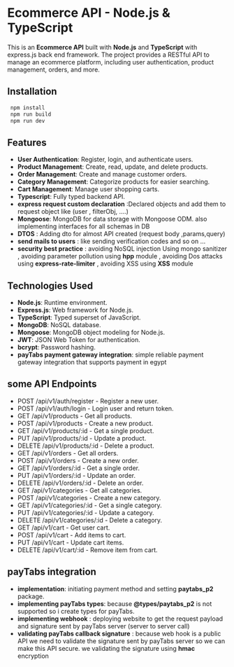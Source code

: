 # Ecommerce API - Node.js & TypeScript

This is an **Ecommerce API** built with **Node.js** and **TypeScript** with express.js back end framework. The project provides a RESTful API to manage an ecommerce platform, including user authentication, product management, orders, and more.

## Installation

```bash
 npm install
 npm run build
 npm run dev
```

## Features

- **User Authentication**: Register, login, and authenticate users.
- **Product Management**: Create, read, update, and delete products.
- **Order Management**: Create and manage customer orders.
- **Category Management**: Categorize products for easier searching.
- **Cart Management**: Manage user shopping carts.
- **Typescript**: Fully typed backend API.
- **express request custom declaration** :Declared objects and add them to request object like (user , filterObj, ....)
- **Mongoose**: MongoDB for data storage with Mongoose ODM. also implementing interfaces for all schemas in DB
- **DTOS** : Adding dto for almost API created (request body ,params,query)
- **send mails to users** : like sending verification codes and so on ...
- **security best practice** : avoiding NoSQL injection Using mongo sanitizer , avoiding parameter pollution using **hpp** module , avoiding Dos attacks using **express-rate-limiter** , avoiding XSS using **XSS** module

## Technologies Used

- **Node.js**: Runtime environment.
- **Express.js**: Web framework for Node.js.
- **TypeScript**: Typed superset of JavaScript.
- **MongoDB**: NoSQL database.
- **Mongoose**: MongoDB object modeling for Node.js.
- **JWT**: JSON Web Token for authentication.
- **bcrypt**: Password hashing.
- **payTabs payment gateway integration**: simple reliable payment gateway integration that supports payment in egypt

## some API Endpoints

- POST /api/v1/auth/register - Register a new user.
- POST /api/v1/auth/login - Login user and return token.
- GET /api/v1/products - Get all products.
- POST /api/v1/products - Create a new product.
- GET /api/v1/products/:id - Get a single product.
- PUT /api/v1/products/:id - Update a product.
- DELETE /api/v1/products/:id - Delete a product.
- GET /api/v1/orders - Get all orders.
- POST /api/v1/orders - Create a new order.
- GET /api/v1/orders/:id - Get a single order.
- PUT /api/v1/orders/:id - Update an order.
- DELETE /api/v1/orders/:id - Delete an order.
- GET /api/v1/categories - Get all categories.
- POST /api/v1/categories - Create a new category.
- GET /api/v1/categories/:id - Get a single category.
- PUT /api/v1/categories/:id - Update a category.
- DELETE /api/v1/categories/:id - Delete a category.
- GET /api/v1/cart - Get user cart.
- POST /api/v1/cart - Add items to cart.
- PUT /api/v1/cart - Update cart items.
- DELETE /api/v1/cart/:id - Remove item from cart.

## payTabs integration

- **implementation**: initiating payment method and setting **paytabs_p2** package.
- **implementing payTabs types**: because **@types/paytabs_p2** is not supported so i create types for payTabs.
- **implementing webhook** : deploying website to get the request payload and signature sent by payTabs server (server to server call)
- **validating payTabs callback signature** : because web hook is a public API we need to validate the signature sent by payTabs server so we can make this API secure. we validating the signature using **hmac** encryption
